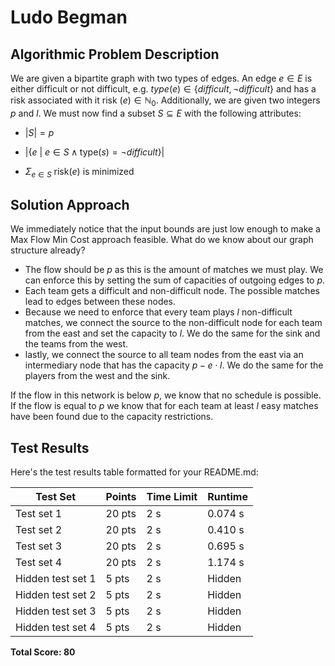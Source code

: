 # Ludo Begman

## Algorithmic Problem Description

We are given a bipartite graph with two types of edges. An edge $e \in E$ is either difficult or not difficult, e.g. $type(e) \in \{difficult, \neg difficult\}$ and has a risk associated with it risk $(e) \in \mathbb{N}_0$. Additionally, we are given two integers $p$ and $l$. We must now find a subset $S \subseteq E$ with the following attributes:
- $|S| = p$

- $|\{ e \ | \ e \in S \land \text{type}(s) = \neg difficult \}|$

- $\Sigma_{e \in S} \ \text{risk}(e)$ is minimized

## Solution Approach

We immediately notice that the input bounds are just low enough to make a Max Flow Min Cost approach feasible. What do we know about our graph structure already? 
- The flow should be $p$ as this is the amount of matches we must play. We can enforce this by setting the sum of capacities of outgoing edges to $p$.
- Each team gets a difficult and non-difficult node. The possible matches lead to edges between these nodes.
- Because we need to enforce that every team plays $l$ non-difficult matches, we connect the source to the non-difficult node for each team from the east and set the capacity to $l$. We do the same for the sink and the teams from the west.
- lastly, we connect the source to all team nodes from the east via an intermediary node that has the capacity $p - e \cdot l$. We do the same for the players from the west and the sink.

If the flow in this network is below $p$, we know that no schedule is possible. If the flow is equal to $p$ we know that for each team at least $l$ easy matches have been found due to the capacity restrictions.

## Test Results

Here's the test results table formatted for your README.md:

| Test Set | Points | Time Limit | Runtime |
|----------|--------|------------|---------|
| Test set 1 | 20 pts | 2 s | 0.074 s |
| Test set 2 | 20 pts | 2 s | 0.410 s |
| Test set 3 | 20 pts | 2 s | 0.695 s |
| Test set 4 | 20 pts | 2 s | 1.174 s |
| Hidden test set 1 | 5 pts | 2 s | Hidden |
| Hidden test set 2 | 5 pts | 2 s | Hidden |
| Hidden test set 3 | 5 pts | 2 s | Hidden |
| Hidden test set 4 | 5 pts | 2 s | Hidden |

**Total Score: 80**

